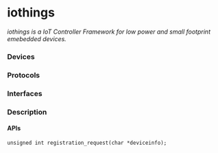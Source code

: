 # iothings
*iothings is a IoT Controller Framework for low power and small footprint emebedded devices.*

### Devices

### Protocols

### Interfaces

### Description

#### APIs

`unsigned int registration_request(char *deviceinfo);`
